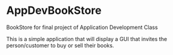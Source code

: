 # AppDevBookStore
BookStore for final project of Application Development Class

This is a simple application that will display a GUI that invites the person/customer
to buy or sell their books. 